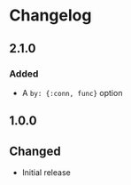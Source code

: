 # Changelog

## 2.1.0

### Added

- A `by: {:conn, func}` option


## 1.0.0

## Changed

- Initial release
